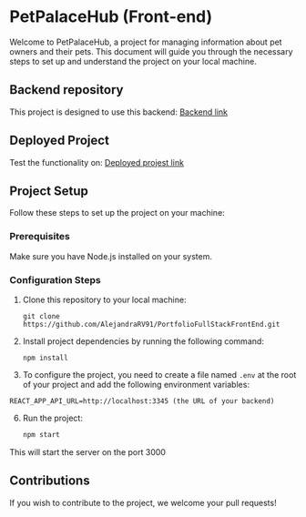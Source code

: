 <!-- @format -->

# PetPalaceHub (Front-end)

Welcome to PetPalaceHub, a project for managing information about pet owners and their pets. This document will guide you through the necessary steps to set up and understand the project on your local machine.

## Backend repository
This project is designed to use this backend: [Backend link](https://github.com/AlejandraRV91/PortfolioFullStackBackEnd)

## Deployed Project
Test the functionality on: [Deployed projest link]()

## Project Setup

Follow these steps to set up the project on your machine:

### Prerequisites

Make sure you have Node.js installed on your system.

### Configuration Steps

1.  Clone this repository to your local machine:

    ```
    git clone https://github.com/AlejandraRV91/PortfolioFullStackFrontEnd.git
    ```

2.  Install project dependencies by running the following command:

    ```
    npm install
    ```

3.  To configure the project, you need to create a file named `.env` at the root of your project and add the following environment variables:

```dotenv
REACT_APP_API_URL=http://localhost:3345 (the URL of your backend)
```

6.  Run the project:

    ```bash
    npm start
    ```

This will start the server on the port 3000

## Contributions

If you wish to contribute to the project, we welcome your pull requests!

